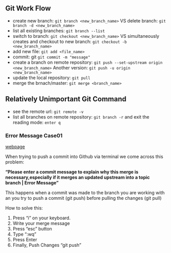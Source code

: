 
## Git Work Flow

* create new branch: `git branch <new_branch_name>` VS delete branch: `git branch -d <new_branch_name>`
* list all existing branches: `git branch --list`
* switch to branch: `git checkout <new_branch_name>` VS simultaneously creates and checkout to new branch: `git checkout -b <new_branch_name>`
* add new file: `git add <file_name>`
* commit: git `git commit -m "message"`
* create a branch on remote repository: `git push --set-upstream origin <new_branch_name>` Another version: `git push -u origin <new_branch_name>`
* update the local repository: `git pull`
* merge the brnach/master: `git merge <branch_name>`

## Relatively Unimportant Git Command
* see the remote url: `git remote -v`
* list all branches on remote repository: `git branch -r` and exit the reading mode: `enter q`

### Error Message Case01

[webpage](https://mrvirk.com/blog/2018/01/27/solution-githubgitlab-please-enter-a-commit-message-to-explain-why-this-merge-is-necessaryespecially-if-it-merges-an-updated-upstream-into-a-topic-branch-error-message/)

When trying to push a commit into Github via terminal we come across this problem:

**“Please enter a commit message to explain why this merge is necessary,especially if it merges an updated upstream into a topic branch | Error Message”**

This happens when a commit was made to the branch you are working with an you try to push a commit (git push) before pulling the changes (git pull)

How to solve this:

1. Press “i” on your keyboard.
2. Write your merge message
3. Press “esc” button
4. Type “:wq”
5. Press Enter
6. Finally, Push Changes “git push”

